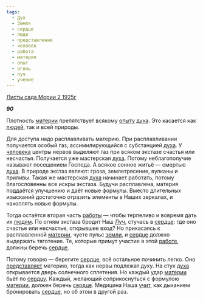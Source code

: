 ```yaml
---
tags:
  - Дух
  - Земля
  - сердце
  - люди
  - представление
  - человек
  - работа
  - материя
  - опыт
  - огонь
  - луч
  - учение
---
```

[Листы сада Мории 2 1925г](https://127.0.0.1:4002/agni/1925)

___90___

Плотность [материи](../../../tags/#материя) препятствует всякому [опыту](../../../tags/#опыт) [духа](../../../tags/#Дух). Это касается как [людей](../../../tags/#люди), так и всей природы.   

Для доступа надо расплавливать материю. При расплавливании получается особый газ, ассимилирующийся с субстанцией [духа](../../../tags/#Дух). У [человека](../../../tags/#человек) центры нервов выделяют газ при всяком экстазе счастья или несчастья. Получается уже мастерская [духа](../../../tags/#Дух). Потому неблагополучие называют посещением Господа. А всякое сонное житьё — смертью [духа](../../../tags/#Дух). В природе экстаз являют: гроза, землетрясение, вулканы и приливы. Такая же мастерская [духа](../../../tags/#Дух) начинает работать, потому благословенны все искры экстаза. Будучи расплавлена, материя поддаётся улучшению и даёт новые формулы. Вместо длительных изысканий достаточно отразить элементы в Наших зеркалах, и накоплять новые формулы.   

Тогда остаётся вторая часть [работы](../../../tags/#работа) — чтобы терпеливо и вовремя дать их [людям](../../../tags/#люди). По огням экстаза бродит Наш [Луч](../../../tags/#луч), стучась в [сердце](../../../tags/#сердце): где оно счастье или несчастье, открывшее вход? Но прикасаясь к расплавленной [материи](../../../tags/#материя), чуете пульс [земли](../../../tags/#Земля), и [сердце](../../../tags/#сердце) должно выдержать тяготение. Те, которые примут участие в этой [работе](../../../tags/#работа), должны беречь [сердце](../../../tags/#сердце).   

Потому говорю — берегите [сердце](../../../tags/#сердце), всё остальное починить легко. Оно [представляет](../../../tags/#представление) материю, тогда как нервы подлежат духу. На стук [духа](../../../tags/#Дух) открывается дверь солнечного сплетения. Но каждый удар [материи](../../../tags/#материя) бьёт по [сердцу](../../../tags/#сердце). Каждый, желающий соприкоснуться с формулою [материи](../../../tags/#материя), должен беречь [сердце](../../../tags/#сердце). Медицина Наша [учит](../../../tags/#учение), как дыханием бронировать [сердце](../../../tags/#сердце), но об этом в другой раз.   

